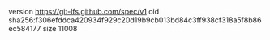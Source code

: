 version https://git-lfs.github.com/spec/v1
oid sha256:f306efddca420934f929c20d19b9cb013bd84c3ff938cf318a5f8b86ec584177
size 11008
